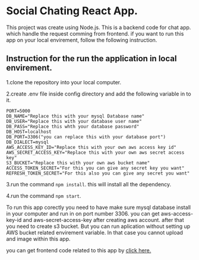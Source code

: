 # Social Chating React App.

This project was create using Node.js.
This is a backend code for chat app. which handle the request comming from frontend. if you want to run this app on your local envirement, follow the following instruction.

## Instruction for the run the application in local envirement.

1.clone the repository into your local computer.

2.create .env file inside config directory and add the following variable in to it. 

    PORT=5000  
    DB_NAME="Replace this with your mysql Database name"
    DB_USER="Replace this with your database user name"
    DB_PASS="Replace this whth your database password"
    DB_HOST=localhost
    DB_PORT=3306("you can replace this with your database port")
    DB_DIALECT=mysql
    AWS_ACCESS_KEY_ID="Replace this with your own aws access key id"
    AWS_SECRET_ACCESS_KEY="Replace this with your own aws secret access key"
    S3_BUCKET="Replace this with your own aws bucket name"
    ACCESS_TOKEN_SECRET="For this you can give any secret key you want"
    REFRESH_TOKEN_SECRET="For this also you can give any secret you want"
    
3.run the command `npm install`. this will install all the dependency.

4.run the command `npm start`.

To run this app corectly you need to have make sure mysql database install in your computer and run in on port number 3306.
you can get aws-access-key-id and aws-secret-access-key after creating aws account. after that you need to create s3 bucket. But you can run aplication without setting up AWS bucket related envirement variable. In that case you cannot upload and image within this app.

you can get frontend code related to this app by [click here.](https://github.com/sachintha-chathuranga/Chat-App-Frontend)




